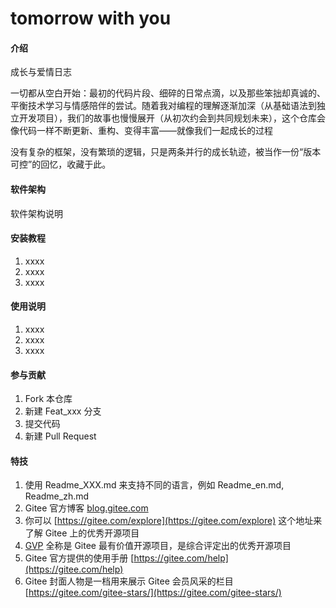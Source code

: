# tomorrow with you

#### 介绍
成长与爱情日志
 
一切都从空白开始：最初的代码片段、细碎的日常点滴，以及那些笨拙却真诚的、平衡技术学习与情感陪伴的尝试。随着我对编程的理解逐渐加深（从基础语法到独立开发项目），我们的故事也慢慢展开（从初次约会到共同规划未来），这个仓库会像代码一样不断更新、重构、变得丰富——就像我们一起成长的过程

没有复杂的框架，没有繁琐的逻辑，只是两条并行的成长轨迹，被当作一份“版本可控”的回忆，收藏于此。

#### 软件架构
软件架构说明


#### 安装教程

1.  xxxx
2.  xxxx
3.  xxxx

#### 使用说明

1.  xxxx
2.  xxxx
3.  xxxx

#### 参与贡献

1.  Fork 本仓库
2.  新建 Feat_xxx 分支
3.  提交代码
4.  新建 Pull Request


#### 特技

1.  使用 Readme\_XXX.md 来支持不同的语言，例如 Readme\_en.md, Readme\_zh.md
2.  Gitee 官方博客 [blog.gitee.com](https://blog.gitee.com)
3.  你可以 [https://gitee.com/explore](https://gitee.com/explore) 这个地址来了解 Gitee 上的优秀开源项目
4.  [GVP](https://gitee.com/gvp) 全称是 Gitee 最有价值开源项目，是综合评定出的优秀开源项目
5.  Gitee 官方提供的使用手册 [https://gitee.com/help](https://gitee.com/help)
6.  Gitee 封面人物是一档用来展示 Gitee 会员风采的栏目 [https://gitee.com/gitee-stars/](https://gitee.com/gitee-stars/)
